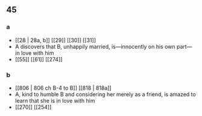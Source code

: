 ## 45
### a
- [[28 | 28a, b]] [[29]] [[30]] [[31]] 
- A discovers that B, unhappily married, is—innocently on his own part—in love with him
- [[55]] [[61]] [[274]] 

### b
- [[806 | 806 ch B-4 to B]] [[818 | 818a]] 
- A, kind to humble B and considering her merely as a friend, is amazed to learn that she is in love with him
- [[270]] [[254]] 

